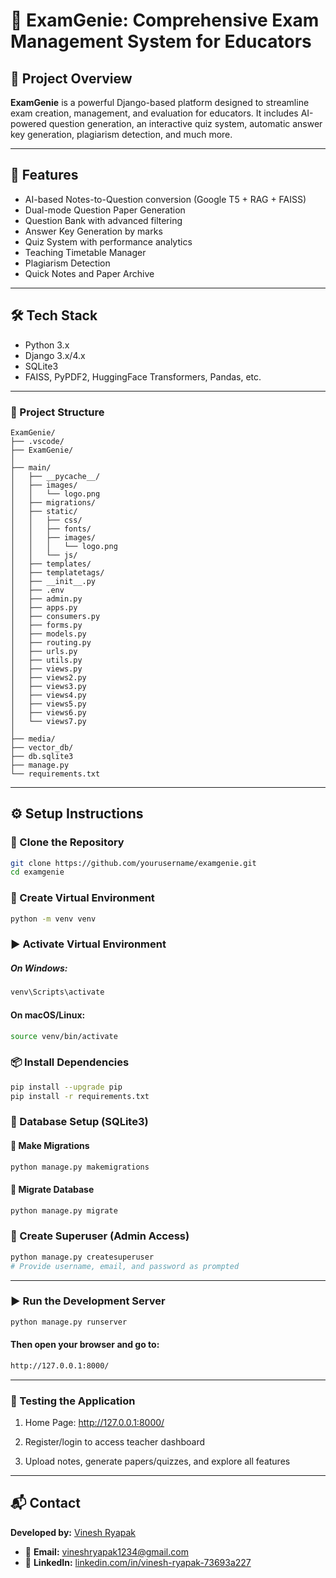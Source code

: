 # 🧠 ExamGenie: Comprehensive Exam Management System for Educators

## 📘 Project Overview

**ExamGenie** is a powerful Django-based platform designed to streamline exam creation, management, and evaluation for educators. It includes AI-powered question generation, an interactive quiz system, automatic answer key generation, plagiarism detection, and much more.

---

## 🚀 Features

- AI-based Notes-to-Question conversion (Google T5 + RAG + FAISS)
- Dual-mode Question Paper Generation
- Question Bank with advanced filtering
- Answer Key Generation by marks
- Quiz System with performance analytics
- Teaching Timetable Manager
- Plagiarism Detection
- Quick Notes and Paper Archive

---

## 🛠️ Tech Stack

- Python 3.x  
- Django 3.x/4.x  
- SQLite3  
- FAISS, PyPDF2, HuggingFace Transformers, Pandas, etc.

---
### 📁 Project Structure

```
ExamGenie/
├── .vscode/
├── ExamGenie/
│
├── main/
│   ├── __pycache__/
│   ├── images/
│   │   └── logo.png
│   ├── migrations/
│   ├── static/
│   │   ├── css/
│   │   ├── fonts/
│   │   ├── images/
│   │   │   └── logo.png
│   │   └── js/
│   ├── templates/
│   ├── templatetags/
│   ├── __init__.py
│   ├── .env
│   ├── admin.py
│   ├── apps.py
│   ├── consumers.py
│   ├── forms.py
│   ├── models.py
│   ├── routing.py
│   ├── urls.py
│   ├── utils.py
│   ├── views.py
│   ├── views2.py
│   ├── views3.py
│   ├── views4.py
│   ├── views5.py
│   ├── views6.py
│   └── views7.py
│
├── media/
├── vector_db/
├── db.sqlite3
├── manage.py
└── requirements.txt
```

---
## ⚙️ Setup Instructions

### 📁 Clone the Repository

```bash
git clone https://github.com/yourusername/examgenie.git
cd examgenie
```


### 🐍 Create Virtual Environment
```bash
python -m venv venv
```

### ▶️ Activate Virtual Environment
##### On Windows:
```bash
venv\Scripts\activate
```

#### On macOS/Linux:
```bash
source venv/bin/activate
```

### 📦 Install Dependencies
```bash
pip install --upgrade pip
pip install -r requirements.txt
```


### 🧩 Database Setup (SQLite3)
#### 🔨 Make Migrations
```bash
python manage.py makemigrations
```
#### 🧱 Migrate Database
```bash
python manage.py migrate
```

### 👤 Create Superuser (Admin Access)
```bash
python manage.py createsuperuser
# Provide username, email, and password as prompted
```

---

### ▶️ Run the Development Server
```bash
python manage.py runserver
```

#### Then open your browser and go to:

```bash
http://127.0.0.1:8000/
```
---

### 🧪 Testing the Application

1) Home Page: http://127.0.0.1:8000/

2) Register/login to access teacher dashboard

3) Upload notes, generate papers/quizzes, and explore all features

---

## 📬 Contact

**Developed by:** [Vinesh Ryapak](https://www.linkedin.com/in/vinesh-ryapak-73693a227/)

- 📧 **Email:** [vineshryapak1234@gmail.com](mailto:vineshryapak1234@gmail.com)
- 🔗 **LinkedIn:** [linkedin.com/in/vinesh-ryapak-73693a227](https://www.linkedin.com/in/vinesh-ryapak-73693a227/)
